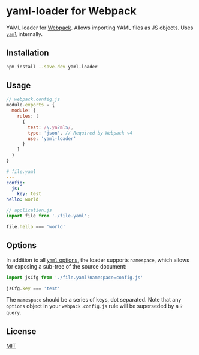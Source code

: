 # yaml-loader for Webpack

YAML loader for [Webpack](https://webpack.js.org/). Allows importing YAML files as JS objects. Uses [`yaml`](https://www.npmjs.com/package/yaml) internally.

## Installation

```sh
npm install --save-dev yaml-loader
```

## Usage

```js
// webpack.config.js
module.exports = {
  module: {
    rules: [
      {
        test: /\.ya?ml$/,
        type: 'json', // Required by Webpack v4
        use: 'yaml-loader'
      }
    ]
  }
}
```

```yaml
# file.yaml
---
config:
  js:
    key: test
hello: world
```


```js
// application.js
import file from './file.yaml';

file.hello === 'world'
```

## Options

 In addition to all [`yaml` options](https://eemeli.org/yaml/#options), the loader supports `namespace`, which allows for exposing a sub-tree of the source document:

```js
import jsCfg from './file.yaml?namespace=config.js'

jsCfg.key === 'test'
```

The `namespace` should be a series of keys, dot separated. Note that any `options` object in your `webpack.config.js` rule will be superseded by a `?query`.


## License

[MIT](http://www.opensource.org/licenses/mit-license.php)

